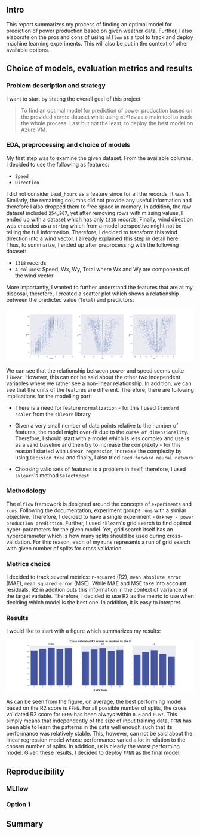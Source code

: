 ## Intro
This report summarizes my process of finding an optimal model for prediction of
power production based on given weather data. Further, I also elaborate on the
pros and cons of using `mlflow` as a tool to track and deploy machine learning
experiments. This will also be put in the context of other available options.

## Choice of models, evaluation metrics and results
### Problem description and strategy
I want to start by stating the overall goal of this project:

> To find an optimal model for prediction of power production based on the
  provided `static` dataset while using `mlflow` as a main tool to track the whole
  process. Last but not the least, to deploy the best model on Azure VM.

### EDA, preprocessing and choice of models
My first step was to examine the given dataset. From the available columns,
I decided to use the following as features:

- `Speed`
- `Direction`

I did not consider `Lead_hours` as a feature since for all the records, it was 1. Similarly, the remaining columns did not provide any useful information and therefore I also dropped them to free space in memory. In addition, the raw dataset included `254,967`, yet after removing rows with missing values, I ended up with a dataset which has only `1318` records. Finally, wind direction was encoded as a `string` which from a model perspective might not be telling the full information. Therefore, I decided to transform this wind direction into a wind vector. I already explained this step in detail [here](https://github.com/LudekCizinsky/time-series-prediction/blob/main/report.md#preprocessing). Thus, to summarize, I ended up after preprocessing with the following dataset:
- `1318` records
- `4 columns`: Speed, Wx, Wy, Total where Wx and Wy are components of the wind
  vector

More importantly, I wanted to further understand the features that are at my
disposal, therefore, I created a scatter plot which shows a relationship between the predicted value (`Total`) and predictors:

![](figures/power_vs_vars.png)

We can see that the relationship between power and speed seems quite `linear`.
However, this can not be said about the other two independent variables where
we rather see a non-linear relationship. In addition, we can see that the units
of the features are different. Therefore, there are following implications
for the modelling part:

- There is a need for feature `normalization` - for this I used `Standard
  scaler` from the `sklearn` library

- Given a very small number of data points relative to the number of features,
  the model might over-fit due to the `curse of dimensionality`. Therefore,
  I should start with a model which is less complex and use is as a valid
  baseline and then try to increase the complexity - for this reason I started with `Linear regression`, increase the complexity   by using `Decision tree` and finally, I also tried `Feed forward neural network`

- Choosing valid sets of features is a problem in itself, therefore, I used `sklearn`'s method `SelectKbest` 

### Methodology
The `mlflow` framework is designed around the concepts of `experiments` and `runs`. Following the documentation, experiment groups `runs` with a similar objective. Therefore, I decided to have a single experiment - `Orkney - power production prediction`. Further, I used `sklearn`'s grid search to find optimal hyper-parameters for the given model. Yet, grid search itself has an hyperparameter which is how many splits should be used during cross-validation. For this reason, each of my runs represents a run of grid search with given number of splits for cross validation.

### Metrics choice
I decided to track several metrics: `r-squared` (R2), `mean absolute error` (MAE), `mean squared error` (MSE). While MAE and MSE take into account residuals, R2 in addition puts this information in the context of variance of the target variable. Therefore, I decided to use R2 as the metric to use when deciding which model is the best one. In addition, it is easy to interpret.

### Results
I would like to start with a figure which summarizes my results:

![](figures/r2_vs_k.png)

As can be seen from the figure, on average, the best performing model based on
the R2 score is `FFNN`. For all possible number of splits, the cross validated R2 score for `FFNN` has been always within `0.6` and `0.67`. This simply means that independently of the size of input training data, `FFNN` has been able to learn the patterns in the data well enough such that its performance was relatively stable. This, however, can not be said about the linear regression model whose performance varied a lot in relation to the chosen number of splits. In addition, `LR` is clearly the worst performing model. Given these results, I decided to deploy `FFNN` as the final model.

## Reproducibility
### MLflow

### Option 1

## Summary 

